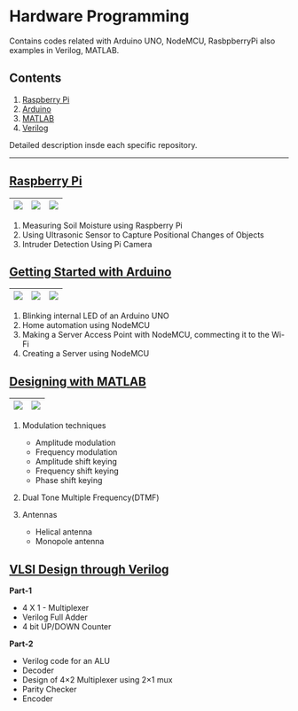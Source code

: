 # Hardware Programming

Contains codes related with Arduino UNO, NodeMCU, RasbpberryPi also examples in Verilog, MATLAB.

## Contents

1. [Raspberry Pi](#raspberry-pi)
2. [Arduino](#getting-started-with-arduino)
3. [MATLAB](#designing-with-matlab)
4. [Verilog](#vlsi-design-through-verilog)

Detailed description insde each specific repository.

---

## [Raspberry Pi](https://github.com/Ikarthikmb/RaspberryPi_Arduino_Verilog_MATLAB-Repo/tree/master/RaspberryPi)

|![](https://raw.githubusercontent.com/Ikarthikmb/RaspberryPi_Arduino_Verilog_MATLAB-Repo/master/RaspberryPi/images/soil-moist/soil-moisture-circuit.jpg)|![](https://raw.githubusercontent.com/Ikarthikmb/RaspberryPi_Arduino_Verilog_MATLAB-Repo/master/RaspberryPi/images/distance-measure/IMG_4650-1.jpg)|![](https://raw.githubusercontent.com/Ikarthikmb/RaspberryPi_Arduino_Verilog_MATLAB-Repo/master/RaspberryPi/images/intruder-detection/circuit%20connection%20pir%20sensor%20to%20raspberry%20pi.png)|
|---|---|---|

1. Measuring Soil Moisture using Raspberry Pi
2. Using Ultrasonic Sensor to Capture Positional Changes of Objects
3. Intruder Detection Using Pi Camera

## [Getting Started with Arduino](https://github.com/Ikarthikmb/RaspberryPi_Arduino_Verilog_MATLAB-Repo/tree/master/Arduino-repo)

|![](https://raw.githubusercontent.com/Ikarthikmb/RaspberryPi_Arduino_Verilog_MATLAB-Repo/master/Nexiot-examples/session-3/s3-images/Image%2011.jpeg)|![](https://raw.githubusercontent.com/Ikarthikmb/RaspberryPi_Arduino_Verilog_MATLAB-Repo/master/Nexiot-examples/session-3/s3-images/Image%208.jpeg)|![](https://raw.githubusercontent.com/Ikarthikmb/RaspberryPi_Arduino_Verilog_MATLAB-Repo/master/Nexiot-examples/session-3/s3-images/Image%2013.jpeg)|
|---|---|---|

1. Blinking internal LED of an Arduino UNO
2. Home automation using NodeMCU
3. Making a Server Access Point with NodeMCU, commecting it to the Wi-Fi
4. Creating a Server using NodeMCU


## [Designing with MATLAB](https://github.com/Ikarthikmb/Hardware-Codes/tree/master/Matlab-files/Communications-Design-lab)

|![](https://raw.githubusercontent.com/Ikarthikmb/RaspberryPi_Arduino_Verilog_MATLAB-Repo/master/Matlab-files/Communications-Design-lab/Modulation-technique/Frequency-modulation/FM_cos_msg.jpg)|![](https://raw.githubusercontent.com/Ikarthikmb/RaspberryPi_Arduino_Verilog_MATLAB-Repo/master/Matlab-files/Communications-Design-lab/DTMF/DTMF%20000.png)|
|---|---|

1. Modulation techniques
    - Amplitude modulation
    - Frequency modulation
    - Amplitude shift keying
    - Frequency shift keying 
    - Phase shift keying
    
2. Dual Tone Multiple Frequency(DTMF)

3. Antennas
    - Helical antenna
    - Monopole antenna

## [VLSI Design through Verilog](https://github.com/Ikarthikmb/RaspberryPi_Arduino_Verilog_MATLAB-Repo/tree/master/Verilog-examples)

**Part-1**

- 4 X 1 - Multiplexer
- Verilog Full Adder
- 4 bit UP/DOWN Counter

**Part-2**

- Verilog code for an ALU
- Decoder
- Design of 4×2 Multiplexer using 2×1 mux
- Parity Checker
- Encoder
